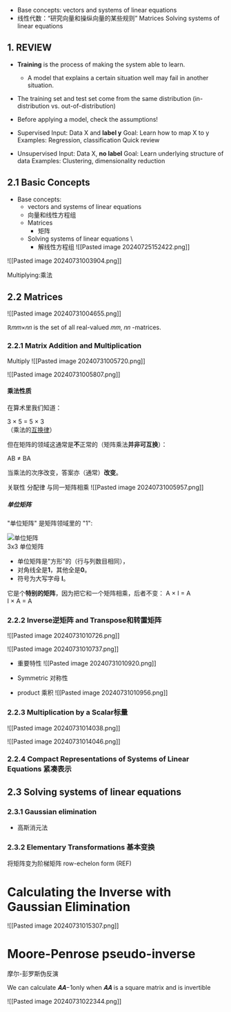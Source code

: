 - Base concepts: vectors and systems of linear equations 
- 线性代数：“研究向量和操纵向量的某些规则”
Matrices 
Solving systems of linear equations 

## 1. REVIEW

- **Training** is the process of making the system able to learn.
	- A model that explains a certain situation well may fail in another situation. 
- The training set and test set come from the same distribution (in- distribution vs. out-of-distribution) 
- Before applying a model, check the assumptions!

- Supervised
Input: Data X and **label y** 
Goal: Learn how to map X to y
Examples: Regression, classification Quick review 

- Unsupervised
Input: Data X, **no label** 
Goal: Learn underlying structure of data 
Examples: Clustering, dimensionality reduction 

## 2.1 Basic Concepts
- Base concepts: 
	- vectors and systems of linear equations 
	- 向量和线性方程组 
	- Matrices 
		- 矩阵 
	- Solving systems of linear equations \
		- 解线性方程组
![[Pasted image 20240725152422.png]]


![[Pasted image 20240731003904.png]]

Multiplying:乘法

## 2.2 Matrices

![[Pasted image 20240731004655.png]]


ℝ𝑚𝑚×𝑛𝑛 is the set of all real-valued 𝑚𝑚, 𝑛𝑛 -matrices.

### 2.2.1 Matrix Addition and Multiplication



Multiply
![[Pasted image 20240731005720.png]]

![[Pasted image 20240731005807.png]]

#### 乘法性质
在算术里我们知道：

3 × 5 = 5 × 3  
（乘法的[互换律](https://www.shuxuele.com/associative-commutative-distributive.html)）

但在矩阵的领域这通常是**不**正常的（矩阵乘法**并非可互换**）：

AB ≠ BA

当乘法的次序改变，答案亦（通常）**改变**。

关联性 分配律 与同一矩阵相乘
![[Pasted image 20240731005957.png]]
##### 单位矩阵

"单位矩阵" 是矩阵领域里的 "1":

![单位矩阵](https://www.shuxuele.com/algebra/images/matrix-identity.gif)  
3x3 单位矩阵  

- 单位矩阵是"方形"的（行与列数目相同），
- 对角线全是**1**，其他全是**0**。
- 符号为大写字母 **I**。  
    

它是个**特别的矩阵**，因为把它和一个矩阵相乘，后者不变：
A × I = A  
I × A = A

### 2.2.2 Inverse逆矩阵 and Transpose和转置矩阵

![[Pasted image 20240731010726.png]]

![[Pasted image 20240731010737.png]]

- 重要特性
![[Pasted image 20240731010920.png]]


- Symmetric 对称性
- product 乘积
![[Pasted image 20240731010956.png]]

### 2.2.3 Multiplication by a Scalar标量
![[Pasted image 20240731014038.png]]

![[Pasted image 20240731014046.png]]

### 2.2.4 Compact Representations of Systems of Linear Equations 紧凑表示




## 2.3 Solving systems of linear equations
### 2.3.1 Gaussian elimination
- 高斯消元法


### 2.3.2 Elementary Transformations 基本变换

将矩阵变为阶梯矩阵
row-echelon form (REF)




# Calculating the Inverse with Gaussian Elimination

![[Pasted image 20240731015307.png]]



# Moore-Penrose pseudo-inverse

摩尔-彭罗斯伪反演


We can calculate 𝑨𝑨−1only when 𝑨𝑨 is a square matrix and is invertible

![[Pasted image 20240731022344.png]]










